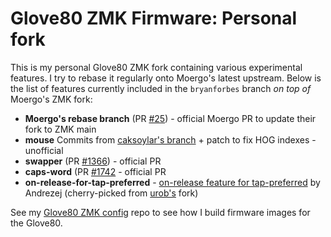 # Glove80 ZMK Firmware: Personal fork

This is my personal Glove80 ZMK fork containing various experimental features. I try to rebase it regularly
onto Moergo's latest upstream. Below is the list of features currently included in the `bryanforbes` branch
_on top of_ Moergo's ZMK fork:

- **Moergo's rebase branch** (PR [#25](https://github.com/moergo-sc/zmk/pull/25)) - official Moergo PR to update their fork to ZMK main
- **mouse** Commits from [caksoylar's branch](https://github.com/caksoylar/zmk/commits/feat/mouse-keys) + patch to fix HOG indexes - unofficial
- **swapper** (PR [#1366](https://github.com/zmkfirmware/zmk/pull/1366)) - official PR
- **caps-word** (PR [#1742](https://github.com/zmkfirmware/zmk/pull/1742) - official PR
- **on-release-for-tap-preferred** - [on-release feature for tap-preferred](https://github.com/celejewski/zmk/commit/d7a8482712d87963e59b74238667346221199293) by Andrezej (cherry-picked from [urob's](https://github.com/urob/zmk) fork)

See my [Glove80 ZMK config](https://github.com/bryanforbes/glove80-zmk-config/) repo to see how I build firmware images for the Glove80.

